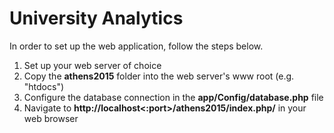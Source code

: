 # University Analytics

In order to set up the web application, follow the steps below.

1. Set up your web server of choice
2. Copy the **athens2015** folder into the web server's www root (e.g. "htdocs")
3. Configure the database connection in the **app/Config/database.php** file
4. Navigate to **http://localhost<:port>/athens2015/index.php/** in your web browser